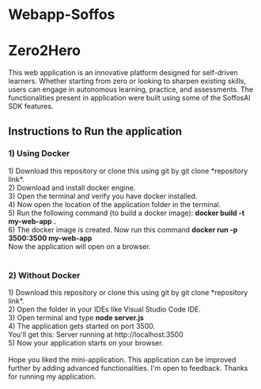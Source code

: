 # Webapp-Soffos
 <h1>Zero2Hero</h1>
 
This web application is an innovative platform designed for self-driven learners. Whether starting from zero or looking to sharpen existing skills, users can engage in autonomous learning, practice, and assessments. 
The functionalities present in application were built using some of the SoffosAI SDK features. 

<h2>Instructions to Run the application</h2>
<h3> 1) Using Docker </h3>
1) Download this repository or clone this using git by git clone *repository link*. <br>
2) Download and install docker engine. <br>
3) Open the terminal and verify you have docker installed. <br>
4) Now open the location of the application folder in the terminal. <br>
5) Run the following command (to build a docker image): <b>docker build -t my-web-app .</b>  <br>
6) The docker image is created. Now run this command <b>docker run -p 3500:3500 my-web-app</b>  <br>
 Now the application will open on a browser. <br>
<br>
 <h3> 2) Without Docker </h3>
1) Download this repository or clone this using git by git clone *repository link*. <br>
2) Open the folder in your IDEs like Visual Studio Code IDE. <br>
3) Open terminal and type <b>node server.js</b> <br>
4) The application gets started on port 3500. <br> 
You'll get this: Server running at http://localhost:3500<br>
5) Now your application starts on your browser.
<br>
<br>
Hope you liked the mini-application. This application can be improved further by adding advanced functionalities. I'm open to feedback. Thanks for running my application.

